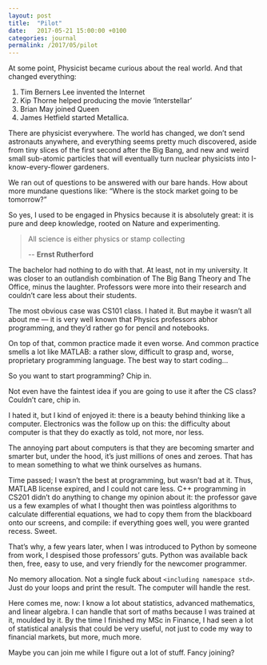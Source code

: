 ```yaml
---
layout: post
title:  "Pilot"
date:   2017-05-21 15:00:00 +0100
categories: journal
permalink: /2017/05/pilot
---
```

At some point, Physicist became curious about the real world. And that changed everything:

1. Tim Berners Lee invented the Internet
2. Kip Thorne helped producing the movie ‘Interstellar’
3. Brian May joined Queen
4. James Hetfield started Metallica.

There are physicist everywhere. The world has changed, we don’t send astronauts anywhere, and everything seems pretty much discovered, aside from tiny slices of the first second after the Big Bang, and new and weird small sub-atomic particles that will eventually turn nuclear physicists into I-know-every-flower gardeners.

We ran out of questions to be answered with our bare hands. How about more mundane questions like: “Where is the stock market going to be tomorrow?”

So yes, I used to be engaged in Physics because it is absolutely great: it is pure and deep knowledge, rooted on Nature and experimenting.

> All science is either physics or stamp collecting
>
> -- __Ernst Rutherford__

The bachelor had nothing to do with that. At least, not in my university. It was closer to an outlandish combination of The Big Bang Theory and The Office, minus the laughter. Professors were more into their research and couldn’t care less about their students.

The most obvious case was CS101 class. I hated it. But maybe it wasn’t all about me — it is very well known that Physics professors abhor programming, and they’d rather go for pencil and notebooks.

On top of that, common practice made it even worse. And common practice smells a lot like MATLAB: a rather slow, difficult to grasp and, worse, proprietary programming language. The best way to start coding…

So you want to start programming? Chip in.

Not even have the faintest idea if you are going to use it after the CS class? Couldn’t care, chip in.

I hated it, but I kind of enjoyed it: there is a beauty behind thinking like a computer. Electronics was the follow up on this: the difficulty about computer is that they do exactly as told, not more, nor less.

The annoying part about computers is that they are becoming smarter and smarter but, under the hood, it’s just millions of ones and zeroes. That has to mean something to what we think ourselves as humans.

Time passed; I wasn’t the best at programming, but wasn’t bad at it. Thus, MATLAB license expired, and I could not care less. C++ programming in CS201 didn’t do anything to change my opinion about it: the professor gave us a few examples of what I thought then was pointless algorithms to calculate differential equations, we had to copy them from the blackboard onto our screens, and compile: if everything goes well, you were granted recess. Sweet.

That’s why, a few years later, when I was introduced to Python by someone from work, I despised those professors’ guts. Python was available back then, free, easy to use, and very friendly for the newcomer programmer.

No memory allocation. Not a single fuck about `<including namespace std>`. Just do your loops and print the result. The computer will handle the rest.

Here comes me, now: I know a lot about statistics, advanced mathematics, and linear algebra. I can handle that sort of maths because I was trained at it, moulded by it. By the time I finished my MSc in Finance, I had seen a lot of statistical analysis that could be very useful, not just to code my way to financial markets, but more, much more.

Maybe you can join me while I figure out a lot of stuff. Fancy joining?
